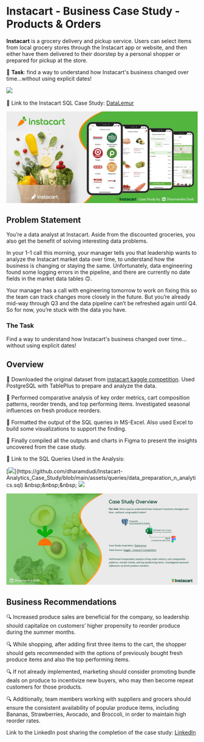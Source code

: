# Instacart - Business Case Study - Products & Orders

**Instacart** is a grocery delivery and pickup service. Users can select items from local grocery stores through the Instacart app or website,
and then either have them delivered to their doorstep by a personal shopper or prepared for pickup at the store.

🌟 **Task**: find a way to understand how Instacart's business changed over time…without using explicit dates!

[![](https://img.shields.io/badge/View%20Case%20Study%20Findings/Solution%20(PDF%20File)-52B53E?style=for-the-badge&logo=googledrive&logoColor=white)](https://drive.google.com/file/d/1k7uaNwbtc0VQybgvJrTImYpznbLQ-iBk/view?usp=drive_link)

🔗 Link to the Instacart SQL Case Study: <a href="https://datalemur.com/sql-tutorial/instacart-sql-data-analytics-case-study" target="_blank">DataLemur </a>

<p align="center">
  <img src="https://github.com/dharamdudi/InstaCart-Analytics_Case_Study/blob/main/assets/images/home_page.jpg" target="_blank">
</p>

## Problem Statement
You’re a data analyst at Instacart. Aside from the discounted groceries, you also get the benefit of solving interesting data problems.

In your 1-1 call this morning, your manager tells you that leadership wants to analyze the Instacart market data over time, to understand how the business is changing or staying the same.
Unfortunately, data engineering found some logging errors in the pipeline, and there are currently no date fields in the market data tables 🙃.

Your manager has a call with engineering tomorrow to work on fixing this so the team can track changes more closely in the future.
But you’re already mid-way through Q3 and the data pipeline can’t be refreshed again until Q4. So for now, you’re stuck with the data you have.

### The Task
Find a way to understand how Instacart's business changed over time…without using explicit dates!

## Overview

🔹 Downloaded the original dataset from [instacart kaggle competition](https://www.kaggle.com/competitions/instacart-market-basket-analysis/data). Used PostgreSQL with TablePlus to prepare and analyze the data.

🔹 Performed comparative analysis of key order metrics, cart composition patterns, reorder trends, and top performing items. Investigated seasonal influences on fresh produce reorders.

🔹 Formatted the output of the SQL queries in MS-Excel. Also used Excel to build some visualizations to support the finding.

🔹 Finally compiled all the outputs and charts in Figma to present the insights uncovered from the case study.

🔗 Link to the SQL Queries Used in the Analysis: 

[![](https://img.shields.io/badge/Queries%20Used%20(.SQL%20File)-52B53E?style=for-the-badge&logo=postgresql&logoColor=white)](https://github.com/dharamdudi/Instacart-Analytics_Case_Study/blob/main/assets/queries/data_preparation_n_analytics.sql) &nbsp;&nbsp;&nbsp;   [![](https://img.shields.io/badge/Queries%20Used%20(PDF%20File)-52B53E?style=for-the-badge&logo=googledrive&logoColor=white)](https://drive.google.com/file/d/1_VmS5oqKBRhMLNhg1JIOlo8WDDfbB5z0/view?usp=sharing)

<p align="center">
  <img src="https://github.com/dharamdudi/Instacart-Analytics_Case_Study/blob/main/assets/images/Case%20Study%20Overview.jpg" target="_blank">
</p>

## Business Recommendations

🔍 Increased produce sales are beneficial for the company, so leadership should capitalize on customers’ higher propensity to reorder produce during the summer months.

🔍 While shopping, after adding first three items to the cart, the shopper should gets recommended with the options of previously bought fresh produce items and also the top performing items.

🔍 If not already implemented, marketing should consider promoting bundle deals on produce to incentivize new buyers, who may then become repeat customers for those products.

🔍 Additionally, team members working with suppliers and grocers should ensure the consistent availability of popular produce items, including Bananas, Strawberries, Avocado, and Broccoli, in order to maintain high reorder rates.

Link to the LinkedIn post sharing the completion of the case study: [LinkedIn](https://www.linkedin.com/posts/dharamdudi_instacart-business-case-study-activity-7158155904578641920-B5YA?utm_source=share&utm_medium=member_desktop)

